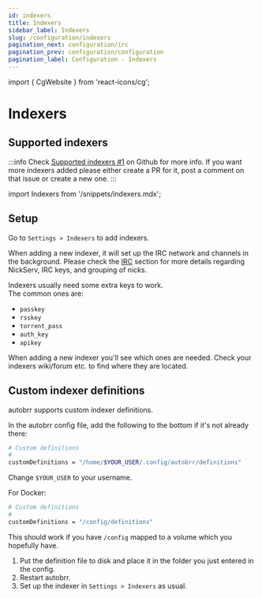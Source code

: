 ```yaml
---
id: indexers
title: Indexers
sidebar_label: Indexers
slug: /configuration/indexers
pagination_next: configuration/irc
pagination_prev: configuration/configuration
pagination_label: Configuration - Indexers
---
```


import { CgWebsite } from 'react-icons/cg';

# Indexers <CgWebsite />

## Supported indexers

:::info
Check [Supported indexers #1](https://github.com/autobrr/autobrr/issues/1) on Github for more info.
If you want more indexers added please either create a PR for it, post a comment on that issue or create a new one.
:::

import Indexers from '/snippets/indexers.mdx';

<Indexers/>

## Setup

Go to `Settings > Indexers` to add indexers.

When adding a new indexer, it will set up the IRC network and channels in the background.
Please check the [IRC](/configuration/irc) section for more details regarding NickServ, IRC keys, and grouping of nicks.

Indexers usually need some extra keys to work.  
The common ones are:

- `passkey`
- `rsskey`
- `torrent_pass`
- `auth_key`
- `apikey`

When adding a new indexer you'll see which ones are needed. Check your indexers wiki/forum etc. to find where they are located.

## Custom indexer definitions

autobrr supports custom indexer definitions.

In the autobrr config file, add the following to the bottom if it's not already there:

```bash
# Custom definitions
#
customDefinitions = "/home/$YOUR_USER/.config/autobrr/definitions"
```

Change `$YOUR_USER` to your username.

For Docker:

```bash
# Custom definitions
#
customDefinitions = "/config/definitions"
```

This should work if you have `/config` mapped to a volume which you hopefully have.

1. Put the definition file to disk and place it in the folder you just entered in the config.
2. Restart autobrr.
3. Set up the indexer in `Settings > Indexers` as usual.
